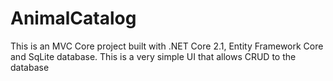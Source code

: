 # AnimalCatalog
This is an MVC Core project built with .NET Core 2.1, Entity Framework Core and SqLite database.
This is a very simple UI that allows CRUD to the database
